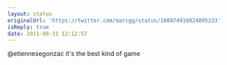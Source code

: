 ```yaml
---
layout: status
originalUrl: 'https://twitter.com/marcgg/status/108874916924895233'
isReply: true
date: 2011-08-31 12:12:57
---
```


@etiennesegonzac it's the best kind of game
